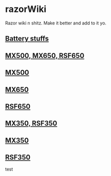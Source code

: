 # razorWiki

Razor wiki n shitz.  Make it better and add to it yo.

## [Battery stuffs](./batteries.md)

## [MX500, MX650, RSF650](./500And650.md)

## [MX500](./mx500.md)

## [MX650](./mx650.md)

## [RSF650](./rsf650.md)

## [MX350, RSF350](./350s.md)

## [MX350](./mx350.md)

## [RSF350](./rsf350.md)
test
